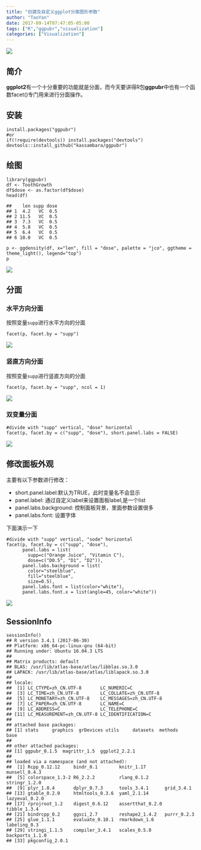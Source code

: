 ```yaml
---
title: "创建及自定义ggplot分面图形参数"
author: "TaoYan"
date: 2017-09-14T07:47:05-05:00
tags: ["R","ggpubr","visualization"]
categories: ["Visualization"]
---
```


![](https://github.com/YTLogos/Pic_blog/blob/master/1.png?raw=true)

## 简介
**ggplot2**有一个十分重要的功能就是分面，而今天要讲得R包**ggpubr**中也有一个函数facet()专门用来进行分面操作。

<!--more-->

## 安装
```
install.packages("ggpubr")
#or
if(!require(devtools)) install.packages("devtools")
devtools::install_github("kassambara/ggpubr")
```
## 绘图
```{r}
library(ggpubr)
df <- ToothGrowth
df$dose <- as.factor(df$dose)
head(df)
```
```
##    len supp dose
## 1  4.2   VC  0.5
## 2 11.5   VC  0.5
## 3  7.3   VC  0.5
## 4  5.8   VC  0.5
## 5  6.4   VC  0.5
## 6 10.0   VC  0.5
```

```
p <- ggdensity(df, x="len", fill = "dose", palette = "jco", ggtheme = theme_light(), legend="top")
p
```
![](https://github.com/YTLogos/Pic_blog/blob/master/1.png?raw=true)

## 分面

### 水平方向分面
按照变量``supp``进行水平方向的分面
```{r}
facet(p, facet.by = "supp")
```
![](https://github.com/YTLogos/Pic_blog/blob/master/2.png?raw=true)

### 竖直方向分面
按照变量``supp``进行竖直方向的分面
```{r}
facet(p, facet.by = "supp", ncol = 1)
```
![](https://github.com/YTLogos/Pic_blog/blob/master/3.png?raw=true)

### 双变量分面
```{r}
#divide with "supp" vertical, "dose" horizontal
facet(p, facet.by = c("supp", "dose"), short.panel.labs = FALSE)
```
![](https://github.com/YTLogos/Pic_blog/blob/master/4.png?raw=true)

## 修改面板外观
主要有以下参数进行修改：

* short.panel.label:默认为TRUE，此时变量名不会显示
* panel.label: 通过自定义label来设置面板label,是一个list
* panel.labs.background: 控制面板背景，里面参数设置很多
* panel.labs.font: 设置字体

下面演示一下

```{r}
#divide with "supp" vertical, "sode" horizontal
facet(p, facet.by = c("supp", "dose"),
      panel.labs = list(
        supp=c("Orange Juice", "Vitamin C"),
        dose=c("D0.5", "D1", "D2")),
      panel.labs.background = list(
        color="steelblue", 
        fill="steelblue",
        size=0.5),
      panel.labs.font = list(color="white"),
      panel.labs.font.x = list(angle=45, color="white"))
```
![](https://github.com/YTLogos/Pic_blog/blob/master/5.png?raw=true)

## SessionInfo
```{r}
sessionInfo()
## R version 3.4.1 (2017-06-30)
## Platform: x86_64-pc-linux-gnu (64-bit)
## Running under: Ubuntu 16.04.3 LTS
## 
## Matrix products: default
## BLAS: /usr/lib/atlas-base/atlas/libblas.so.3.0
## LAPACK: /usr/lib/atlas-base/atlas/liblapack.so.3.0
## 
## locale:
##  [1] LC_CTYPE=zh_CN.UTF-8       LC_NUMERIC=C              
##  [3] LC_TIME=zh_CN.UTF-8        LC_COLLATE=zh_CN.UTF-8    
##  [5] LC_MONETARY=zh_CN.UTF-8    LC_MESSAGES=zh_CN.UTF-8   
##  [7] LC_PAPER=zh_CN.UTF-8       LC_NAME=C                 
##  [9] LC_ADDRESS=C               LC_TELEPHONE=C            
## [11] LC_MEASUREMENT=zh_CN.UTF-8 LC_IDENTIFICATION=C       
## 
## attached base packages:
## [1] stats     graphics  grDevices utils     datasets  methods   base     
## 
## other attached packages:
## [1] ggpubr_0.1.5  magrittr_1.5  ggplot2_2.2.1
## 
## loaded via a namespace (and not attached):
##  [1] Rcpp_0.12.12     bindr_0.1        knitr_1.17       munsell_0.4.3   
##  [5] colorspace_1.3-2 R6_2.2.2         rlang_0.1.2      stringr_1.2.0   
##  [9] plyr_1.8.4       dplyr_0.7.3      tools_3.4.1      grid_3.4.1      
## [13] gtable_0.2.0     htmltools_0.3.6  yaml_2.1.14      lazyeval_0.2.0  
## [17] rprojroot_1.2    digest_0.6.12    assertthat_0.2.0 tibble_1.3.4    
## [21] bindrcpp_0.2     ggsci_2.7        reshape2_1.4.2   purrr_0.2.3     
## [25] glue_1.1.1       evaluate_0.10.1  rmarkdown_1.6    labeling_0.3    
## [29] stringi_1.1.5    compiler_3.4.1   scales_0.5.0     backports_1.1.0 
## [33] pkgconfig_2.0.1
```

